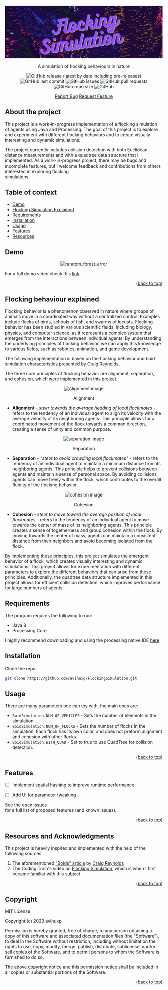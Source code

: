 
![Flocking Simulation Banner](README/FlockingSimulationBanner.png)

<p align = "center">  
    A simulation of flocking behaviours in nature</p>  
<div align = "center">  

![GitHub release (latest by date including pre-releases)](https://img.shields.io/github/v/release/navendu-pottekkat/awesome-readme?include_prereleases)  ![GitHub last commit](https://img.shields.io/github/last-commit/avihuxp/FlockingSimulation?color=orange)  ![GitHub issues](https://img.shields.io/github/issues/avihuxp/FlockingSimulation?color=yellow)  ![GitHub pull requests](https://img.shields.io/github/issues-pr/avihuxp/FlockingSimulation?color=yellow)  ![GitHub repo size](https://img.shields.io/github/repo-size/avihuxp/FlockingSimulation)  ![GitHub](https://img.shields.io/github/license/avihuxp/FlockingSimulation)

<a href="https://github.com/avihuxp/FlockingSimulation/issues">Report Bug</a> <a href="https://github.com/avihuxp/FlockingSimulation/issues">Request Feature</a>
</div>  

## About the project

This project is a work-in-progress implementation of a flocking simulation of agents using Java and Processing. The goal of this project is to explore and experiment with different flocking behaviors and to create visually interesting and dynamic simulations.

The project currently includes collision detection with both Euclidean distance measurements and with a quadtree data structure that I implemented. As a work-in-progress project, there may be bugs and incomplete features, but I welcome feedback and contributions from others interested in exploring flocking  
simulations.

## Table of context

- [Demo](#demo)
- [Flocking Simulation Explained](#Flocking-behaviour-explained)
- [Requirements](#Requirements)
- [Installation](#installation)
- [Usage](#Usage)
- [Features](#features)
- [Resources](#Resources-and-Acknowledgments)

## Demo

<div align="center">
<img src="README/Flocking_Sim_Demo.gif?raw=true" alt="random_forest_error" width="800"/>
</div>

For a full demo video check this [link](https://youtu.be/npPt1FX66dg).
<p align="right">(<a href="#about-the-project">back to top</a>)</p>  

## Flocking behaviour explained

Flocking behavior is a phenomenon observed in nature where groups of 
animals move in a coordinated way without a centralized control. Examples include 
flocks of birds, schools of fish, and swarms of locusts. Flocking behavior 
has been studied in various scientific fields, including biology, physics, 
and computer science, as it represents a complex system that emerges from 
the interactions between individual agents. By understanding the underlying 
principles of flocking behavior, we can apply this knowledge to various fields, such as robotics, animation, and game development.

The following implementation is based on the flocking behavior and boid simulation characteristics presented by [Craig Reynolds](http://www.red3d.com/cwr/index.html).

The three core principles of flocking behavior are alignment, separation, 
and cohesion, which were implemented in this project.

<p align="center">
  <img src="http://www.red3d.com/cwr/boids/images/alignment.gif" alt="Alignment image"/>
  <p align="center">Alignment</p>
</p>

* **Alignment** - *steer towards the average heading of local flockmates* - refers to the tendency of an individual agent to align its velocity with the average velocity of its neighboring agents. This principle allows for a coordinated movement of the flock towards a common direction, creating a sense of unity and common purpose.

<p align="center">
  <img src="http://www.red3d.com/cwr/boids/images/separation.gif" alt="separation image"/>
  <p align="center">Separation</p>
</p>

* **Separation** - *"steer to avoid crowding local flockmates"* - refers to the tendency of an individual agent to maintain a  minimum distance from its neighboring agents. This principle helps to prevent collisions between agents and maintain a sense of personal space. By avoiding collisions, agents can move freely within the flock, which contributes to the overall fluidity of the flocking behavior.


<p align="center">
  <img src="http://www.red3d.com/cwr/boids/images/cohesion.gif" alt="cohesion image"/>
  <p align="center">Cohesion</p>
</p>

* **Cohesion** - *steer to move toward the average position of local flockmates* - refers to the tendency of an individual agent to move towards the center of mass of its neighboring agents. This principle creates a sense of togetherness and group cohesion within the flock. By moving towards the center of mass, agents can maintain a consistent distance from their neighbors and avoid becoming isolated from the flock.

By implementing these principles, this project simulates the emergent behavior of a flock, which creates visually interesting and dynamic simulations. This project allows for experimentation with different parameters to explore the different behaviors that can arise from these principles. Additionally, the quadtree data structure implemented in this project allows for efficient collision detection, which improves performance for large numbers of agents.

## Requirements

The program requires the following to run:

- Java 8
- Processing Core

I highly recommend downloading and using the processing native IDE [here](https://processing.org/download)

## Installation

Clone the repo:
 ```bash  
 git clone https://github.com/avihuxp/FlockingSimulation.git  
 ```  

## Usage

There are many parameters one can toy with, the main ones are:

* `BoidSimulation.NUM_OF_VEHICLES` - Sets the number of elements in the simulation.
* `BoidSimulation.NUM_OF_FLOCKS` - Sets the number of flocks in the simulation. Each flock has its own color, and does not preform alignment and cohesion with other flocks.
* `BoidSimulation.WITH_QUAD` - Set to true to use QuadTree for collision detection.

<p align="right">(<a href="#about-the-project">back to top</a>)</p>  

## Features

* [ ] Implement spatial hashing to improve runtime performance
* [ ] Add UI for parameter  tweaking


See the [open issues](https://github.com/avihuxp/FlockingSimulation/issues)  
for a full list of proposed features (and known issues).

<p align="right">(<a href="#about-the-project">back to top</a>)</p>  

## Resources and Acknowledgments

This project is heavily inspired and implemented with the help of the following sources:

1. The aforementioned ["Boids" article](http://www.red3d.com/cwr/boids/) by [Craig Reynolds](http://www.red3d.com/cwr/index.html)
2. The Coding Train's video on [Flocking Simulation](https://www.youtube.com/watch?v=mhjuuHl6qHM&t=33s),  which is when I first became familiar with this subject.
<p align="right">(<a href="#about-the-project">back to top</a>)</p>  

## Copyright

MIT License

Copyright (c) 2023 avihuxp

Permission is hereby granted, free of charge, to any person obtaining a copy of this software and associated documentation files (the "Software"), to deal in the Software without restriction, including without limitation the rights to use, copy, modify, merge, publish, distribute, sublicense, and/or sell copies of the Software, and to permit persons to whom the Software is furnished to do so.

The above copyright notice and this permission notice shall be included in all copies or substantial portions of the Software.

<p align="right">(<a href="#about-the-project">back to top</a>)</p>
